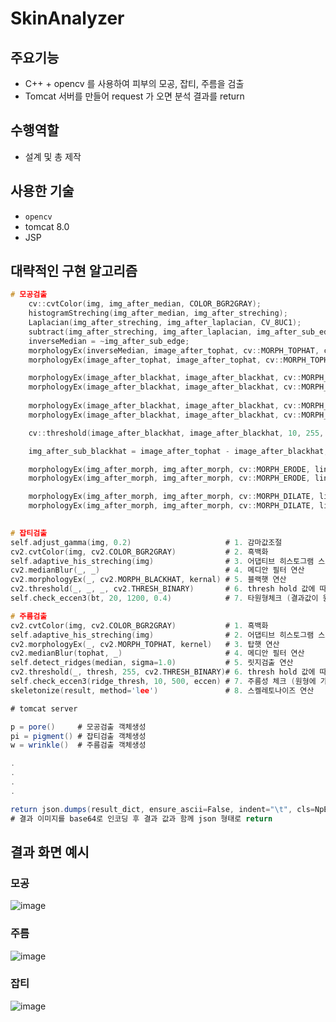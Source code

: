 # SkinAnalyzer

## 주요기능

- C++ + opencv 를 사용하여 피부의 모공, 잡티, 주름을 검출 
- Tomcat 서버를 만들어 request 가 오면 분석 결과를 return

## 수행역할
- 설계 및 총 제작

## 사용한 기술
- `opencv`
- tomcat 8.0
- JSP

## 대략적인 구현 알고리즘
``` c
# 모공검출
	cv::cvtColor(img, img_after_median, COLOR_BGR2GRAY);                                          // 1. 메디안 필터
	histogramStreching(img_after_median, img_after_streching);                                    // 2 .히스토그램 스트레칭
	Laplacian(img_after_streching, img_after_laplacian, CV_8UC1);                                 // 3. 라플라시안 경계값 검출
	subtract(img_after_streching, img_after_laplacian, img_after_sub_edge);                       // 4. 스트레칭한 이미지 - 라플라시안 값
	inverseMedian = ~img_after_sub_edge;                                                          // 5. 이미지 반전 
	morphologyEx(inverseMedian, image_after_tophat, cv::MORPH_TOPHAT, circle_blackhat);
	morphologyEx(image_after_tophat, image_after_tophat, cv::MORPH_TOPHAT, circle_blackhat);      // 6. 블랙햇 연산

	morphologyEx(image_after_blackhat, image_after_blackhat, cv::MORPH_DILATE, line_row);         // 7. 세로 팽창 연산
	morphologyEx(image_after_blackhat, image_after_blackhat, cv::MORPH_DILATE, line_col);         // 8. 가로 팽창 연산
	
	morphologyEx(image_after_blackhat, image_after_blackhat, cv::MORPH_ERODE, line_row);          // 9. 가로 침식 연산
	morphologyEx(image_after_blackhat, image_after_blackhat, cv::MORPH_ERODE, line_col);          // 10 .세로 침식 연산

	cv::threshold(image_after_blackhat, image_after_blackhat, 10, 255, cv::THRESH_BINARY);        // 11. 스레시홀드 연산

	img_after_sub_blackhat = image_after_tophat - image_after_blackhat;                           // 12. 탑햇 - 블랙햇 이미지 

	morphologyEx(img_after_morph, img_after_morph, cv::MORPH_ERODE, line_row);                    // 13. 가로 침식 연산
	morphologyEx(img_after_morph, img_after_morph, cv::MORPH_ERODE, line_col);                    // 14. 세로 침식 연산

	morphologyEx(img_after_morph, img_after_morph, cv::MORPH_DILATE, line_row);                    // 15. 가로 팽창 연산
	morphologyEx(img_after_morph, img_after_morph, cv::MORPH_DILATE, line_col);                    // 16. 가로 팽창 연산
	

```  
``` c
# 잡티검출
self.adjust_gamma(img, 0.2)                     # 1. 감마값조절
cv2.cvtColor(img, cv2.COLOR_BGR2GRAY)           # 2. 흑백화
self.adaptive_his_streching(img)                # 3. 어댑티브 히스토그램 스트레칭 연산
cv2.medianBlur(_, _)                            # 4. 메디안 필터 연산
cv2.morphologyEx(_, cv2.MORPH_BLACKHAT, kernal) # 5. 블랙햇 연산
cv2.threshold(_, _, _, cv2.THRESH_BINARY)       # 6. thresh hold 값에 따른 이진화
self.check_eccen3(bt, 20, 1200, 0.4)            # 7. 타원형체크 (결과값이 원형에 가까운지 검출)
```  
``` c
# 주름검출
cv2.cvtColor(img, cv2.COLOR_BGR2GRAY)           # 1. 흑백화
self.adaptive_his_streching(img)                # 2. 어댑티브 히스토그램 스트레칭 연산
cv2.morphologyEx(_, cv2.MORPH_TOPHAT, kernel)   # 3. 탑햇 연산
cv2.medianBlur(tophat, _)                       # 4. 메디안 필터 연산
self.detect_ridges(median, sigma=1.0)           # 5. 릿지검출 연산
cv2.threshold(_, thresh, 255, cv2.THRESH_BINARY)# 6. thresh hold 값에 따른 이진화
self.check_eccen3(ridge_thresh, 10, 500, eccen) # 7. 주름성 체크 (원형에 가까운 모양인지 선형에 가까운 모양인지 체크)
skeletonize(result, method='lee')               # 8. 스켈레토나이즈 연산

```

``` java
# tomcat server

p = pore()     # 모공검출 객체생성
pi = pigment() # 잡티검출 객체생성
w = wrinkle()  # 주름검출 객체생성

.
.
.
.

return json.dumps(result_dict, ensure_ascii=False, indent="\t", cls=NpEncoder) 
# 결과 이미지를 base64로 인코딩 후 결과 값과 함께 json 형태로 return

```
## 결과 화면 예시

### 모공
![image](https://user-images.githubusercontent.com/42457589/142145977-762dd5d3-59ef-4235-b798-904b579898de.png)
  
### 주름
![image](https://user-images.githubusercontent.com/42457589/142145853-b3d502f0-d94e-4758-b506-1f3b732f538f.png)
  
### 잡티
![image](https://user-images.githubusercontent.com/42457589/142146069-4154dc9d-39d1-4cd1-b01e-a9e4d72d64a2.png)

